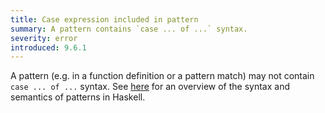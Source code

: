 ```yaml
---
title: Case expression included in pattern
summary: A pattern contains `case ... of ...` syntax.
severity: error
introduced: 9.6.1
---
```


A pattern (e.g. in a function definition or a pattern match) may not contain `case ... of ...` syntax.
See [here](https://www.haskell.org/tutorial/patterns.html) for an overview of the syntax and semantics of patterns in Haskell.

